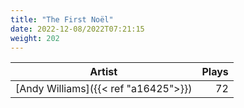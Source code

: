 ```yaml
---
title: "The First Noël"
date: 2022-12-08/2022T07:21:15
weight: 202
---
```




 Artist | Plays 
----- | -----:
[Andy Williams]({{< ref "a16425">}}) | 72

